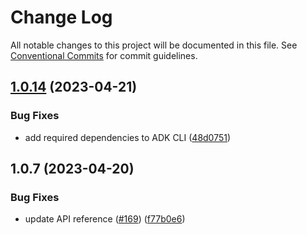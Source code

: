 # Change Log

All notable changes to this project will be documented in this file.
See [Conventional Commits](https://conventionalcommits.org) for commit guidelines.

## [1.0.14](https://github.com/aws/actions-dev-kit/compare/v1.0.7...v1.0.14) (2023-04-21)


### Bug Fixes

* add required dependencies to ADK CLI ([48d0751](https://github.com/aws/actions-dev-kit/commit/48d0751734e2775d9ce9b56e2df3e03c5fe3a685))




## 1.0.7 (2023-04-20)


### Bug Fixes

* update API reference ([#169](https://github.com/aws/actions-dev-kit/issues/169)) ([f77b0e6](https://github.com/aws/actions-dev-kit/commit/f77b0e66053caf5c85f5183904615eb0c77603fc))

